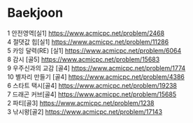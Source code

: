 # Baekjoon

1  안전영역[실1] https://www.acmicpc.net/problem/2468<br>
4  절댓값 힙[실1] https://www.acmicpc.net/problem/11286<br>
5  카잉 달력(RE) [실1] https://www.acmicpc.net/problem/6064<br>
8  감시 [골5] https://www.acmicpc.net/problem/15683<br>
9  우주신과의 교감 [골4] https://www.acmicpc.net/problem/1774<br>
10 별자리 만들기 [골4] https://www.acmicpc.net/problem/4386<br>
6  스타트 택시[골4] https://www.acmicpc.net/problem/19238<br>
7  드래곤 커브[골4] https://www.acmicpc.net/problem/15685<br>
2  파티[골3] https://www.acmicpc.net/problem/1238<br>
3  낚시왕[골2] https://www.acmicpc.net/problem/17143<br>
